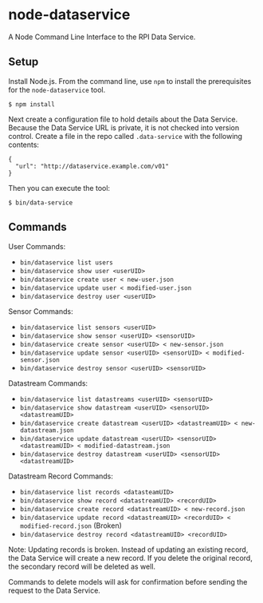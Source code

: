 # node-dataservice

A Node Command Line Interface to the RPI Data Service.

## Setup

Install Node.js. From the command line, use `npm` to install the prerequisites for the `node-dataservice` tool.

    $ npm install

Next create a configuration file to hold details about the Data Service. Because the Data Service URL is private, it is not checked into version control. Create a file in the repo called `.data-service` with the following contents:

    {
      "url": "http://dataservice.example.com/v01"
    }

Then you can execute the tool:

    $ bin/data-service

## Commands

User Commands:

* `bin/dataservice list users`
* `bin/dataservice show user <userUID>`
* `bin/dataservice create user < new-user.json`
* `bin/dataservice update user < modified-user.json`
* `bin/dataservice destroy user <userUID>`

Sensor Commands:

* `bin/dataservice list sensors <userUID>`
* `bin/dataservice show sensor <userUID> <sensorUID>`
* `bin/dataservice create sensor <userUID> < new-sensor.json`
* `bin/dataservice update sensor <userUID> <sensorUID> < modified-sensor.json`
* `bin/dataservice destroy sensor <userUID> <sensorUID>`

Datastream Commands:

* `bin/dataservice list datastreams <userUID> <sensorUID>`
* `bin/dataservice show datastream <userUID> <sensorUID> <datastreamUID>`
* `bin/dataservice create datastream <userUID> <datastreamUID> < new-datastream.json`
* `bin/dataservice update datastream <userUID> <sensorUID> <datastreamUID> < modified-datastream.json`
* `bin/dataservice destroy datastream <userUID> <sensorUID> <datastreamUID>`

Datastream Record Commands:

* `bin/dataservice list records <datasteamUID>`
* `bin/dataservice show record <datastreamUID> <recordUID>`
* `bin/dataservice create record <datastreamUID> < new-record.json`
* `bin/dataservice update record <datastreamUID> <recordUID> < modified-record.json` (Broken)
* `bin/dataservice destroy record <datastreamUID> <recordUID>`

Note: Updating records is broken. Instead of updating an existing record, the Data Service will create a new record. If you delete the original record, the secondary record will be deleted as well.

Commands to delete models will ask for confirmation before sending the request to the Data Service.
